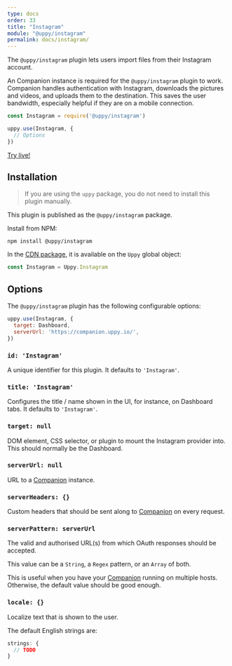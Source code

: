 ```yaml
---
type: docs
order: 33
title: "Instagram"
module: "@uppy/instagram"
permalink: docs/instagram/
---
```


The `@uppy/instagram` plugin lets users import files from their Instagram account.

An Companion instance is required for the `@uppy/instagram` plugin to work. Companion handles authentication with Instagram, downloads the pictures and videos, and uploads them to the destination. This saves the user bandwidth, especially helpful if they are on a mobile connection.

```js
const Instagram = require('@uppy/instagram')

uppy.use(Instagram, {
  // Options
})
```

[Try live!](/examples/dashboard/)

## Installation

> If you are using the `uppy` package, you do not need to install this plugin manually.

This plugin is published as the `@uppy/instagram` package.

Install from NPM:

```shell
npm install @uppy/instagram
```

In the [CDN package](/docs/#With-a-script-tag), it is available on the `Uppy` global object:

```js
const Instagram = Uppy.Instagram
```

## Options

The `@uppy/instagram` plugin has the following configurable options:

```js
uppy.use(Instagram, {
  target: Dashboard,
  serverUrl: 'https://companion.uppy.io/',
})
```

### `id: 'Instagram'`

A unique identifier for this plugin. It defaults to `'Instagram'`.

### `title: 'Instagram'`

Configures the title / name shown in the UI, for instance, on Dashboard tabs. It defaults to `'Instagram'`.

### `target: null`

DOM element, CSS selector, or plugin to mount the Instagram provider into. This should normally be the Dashboard.

### `serverUrl: null`

URL to a [Companion](/docs/companion) instance.

### `serverHeaders: {}`

Custom headers that should be sent along to [Companion](/docs/companion) on every request.

### `serverPattern: serverUrl`

The valid and authorised URL(s) from which OAuth responses should be accepted.

This value can be a `String`, a `Regex` pattern, or an `Array` of both.

This is useful when you have your [Companion](/docs/companion) running on multiple hosts. Otherwise, the default value should be good enough.

### `locale: {}`

Localize text that is shown to the user.

The default English strings are:

```js
strings: {
  // TODO
}
```
